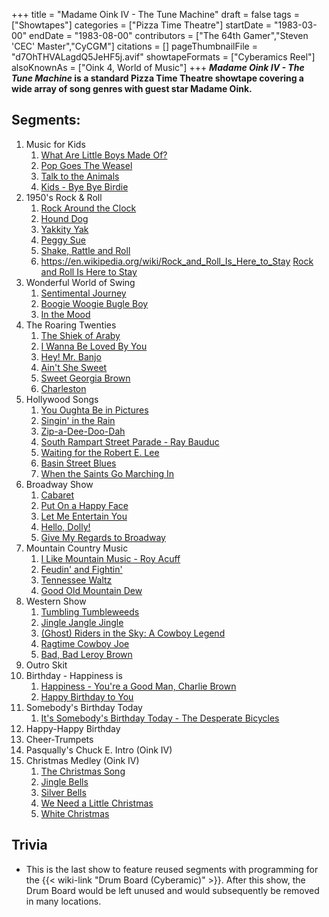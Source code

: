 +++
title = "Madame Oink IV - The Tune Machine"
draft = false
tags = ["Showtapes"]
categories = ["Pizza Time Theatre"]
startDate = "1983-03-00"
endDate = "1983-08-00"
contributors = ["The 64th Gamer","Steven 'CEC' Master","CyCGM"]
citations = []
pageThumbnailFile = "d7OhTHVALagdQ5JeHF5j.avif"
showtapeFormats = ["Cyberamics Reel"]
alsoKnownAs = ["Oink 4, World of Music"]
+++
***Madame Oink IV - The Tune Machine* is a standard Pizza Time Theatre showtape covering a wide array of song genres with guest star Madame Oink.**

## Segments:

1.  Music for Kids
    1.  [What Are Little Boys Made Of?](https://en.wikipedia.org/wiki/What_Are_Little_Boys_Made_Of%3F)
    2.  [Pop Goes The Weasel](https://en.wikipedia.org/wiki/Pop_Goes_the_Weasel)
    3.  [Talk to the Animals](https://en.wikipedia.org/wiki/Talk_to_the_Animals)
    4.  [Kids - Bye Bye Birdie](https://en.wikipedia.org/wiki/Bye_Bye_Birdie)
2.  1950's Rock & Roll
    1.  [Rock Around the Clock](https://en.wikipedia.org/wiki/Rock_Around_the_Clock)
    2.  [Hound Dog](https://en.wikipedia.org/wiki/Hound_Dog_(song))
    3.  [Yakkity Yak](https://en.wikipedia.org/wiki/Yakkity_Yak)
    4.  [Peggy Sue](https://en.wikipedia.org/wiki/Peggy_Sue)
    5.  [Shake, Rattle and Roll](https://en.wikipedia.org/wiki/Shake,_Rattle_and_Roll)
    6.  <https://en.wikipedia.org/wiki/Rock_and_Roll_Is_Here_to_Stay> [Rock and Roll Is Here to Stay](https://en.wikipedia.org/wiki/Shake,_Rattle_and_Roll)
3.  Wonderful World of Swing
    1.  [Sentimental Journey](https://en.wikipedia.org/wiki/Sentimental_Journey_(song))
    2.  [Boogie Woogie Bugle Boy](https://en.wikipedia.org/wiki/Boogie_Woogie_Bugle_Boy)
    3.  [In the Mood](https://en.wikipedia.org/wiki/In_the_Mood)
4.  The Roaring Twenties
    1.  [The Shiek of Araby](https://en.wikipedia.org/wiki/The_Sheik_of_Araby)
    2.  [I Wanna Be Loved By You](https://en.wikipedia.org/wiki/I_Wanna_Be_Loved_by_You)
    3.  [Hey! Mr. Banjo](https://en.wikipedia.org/wiki/The_Sunnysiders)
    4.  [Ain't She Sweet](https://en.wikipedia.org/wiki/Ain%27t_She_Sweet)
    5.  [Sweet Georgia Brown](https://en.wikipedia.org/wiki/Sweet_Georgia_Brown)
    6.  [Charleston](https://en.wikipedia.org/wiki/Charleston_(song))
5.  Hollywood Songs
    1.  [You Oughta Be in Pictures](https://en.wikipedia.org/wiki/You_Oughta_Be_in_Pictures)
    2.  [Singin' in the Rain](https://en.wikipedia.org/wiki/Singin%27_in_the_Rain)
    3.  [Zip-a-Dee-Doo-Dah](https://en.wikipedia.org/wiki/Zip-a-Dee-Doo-Dah)
    4.  [South Rampart Street Parade - Ray Bauduc](https://en.wikipedia.org/wiki/Rampart_Street#History)
    5.  [Waiting for the Robert E. Lee](https://en.wikipedia.org/wiki/Waiting_for_the_Robert_E._Lee)
    6.  [Basin Street Blues](https://en.wikipedia.org/wiki/Basin_Street_Blues)
    7.  [When the Saints Go Marching In](https://en.wikipedia.org/wiki/When_the_Saints_Go_Marching_In)
6.  Broadway Show
    1.  [Cabaret](https://en.wikipedia.org/wiki/Cabaret_(Cabaret_song))
    2.  [Put On a Happy Face](https://en.wikipedia.org/wiki/Put_On_a_Happy_Face_(song))
    3.  [Let Me Entertain You](https://en.wikipedia.org/wiki/Let_Me_Entertain_You_(Gypsy))
    4.  [Hello, Dolly!](https://en.wikipedia.org/wiki/Hello,_Dolly!_(song))
    5.  [Give My Regards to Broadway](https://en.wikipedia.org/wiki/Give_My_Regards_to_Broadway)
7.  Mountain Country Music
    1.  [I Like Mountain Music - Roy Acuff](https://en.wikipedia.org/wiki/Roy_Acuff)
    2.  [Feudin' and Fightin'](https://en.wikipedia.org/wiki/Feudin%27_and_Fightin%27)
    3.  [Tennessee Waltz](https://en.wikipedia.org/wiki/Tennessee_Waltz)
    4.  [Good Old Mountain Dew](https://en.wikipedia.org/wiki/Good_Old_Mountain_Dew)
8.  Western Show
    1.  [Tumbling Tumbleweeds](https://en.wikipedia.org/wiki/Tumbling_Tumbleweeds)
    2.  [Jingle Jangle Jingle](https://en.wikipedia.org/wiki/Jingle_Jangle_Jingle)
    3.  [(Ghost) Riders in the Sky: A Cowboy Legend](https://en.wikipedia.org/wiki/(Ghost)_Riders_in_the_Sky:_A_Cowboy_Legend)
    4.  [Ragtime Cowboy Joe](https://en.wikipedia.org/wiki/Ragtime_Cowboy_Joe)
    5.  [Bad, Bad Leroy Brown](https://en.wikipedia.org/wiki/Bad,_Bad_Leroy_Brown)
9.  Outro Skit
10. Birthday - Happiness is
    1.  [Happiness - You're a Good Man, Charlie Brown](https://en.wikipedia.org/wiki/You%27re_a_Good_Man,_Charlie_Brown#Musical_numbers)
    2.  [Happy Birthday to You](https://en.wikipedia.org/wiki/Happy_Birthday_to_You)
11. Somebody's Birthday Today
    1.  [It's Somebody's Birthday Today - The Desperate Bicycles](https://en.wikipedia.org/wiki/Happy_Birthday_to_You)
12. Happy-Happy Birthday
13. Cheer-Trumpets
14. Pasqually's Chuck E. Intro (Oink IV)
15. Christmas Medley (Oink IV)
    1.  [The Christmas Song](https://en.wikipedia.org/wiki/The_Christmas_Song)
    2.  [Jingle Bells](https://en.wikipedia.org/wiki/Jingle_Bells)
    3.  [Silver Bells](https://en.wikipedia.org/wiki/Silver_Bells)
    4.  [We Need a Little Christmas](https://en.wikipedia.org/wiki/We_Need_a_Little_Christmas)
    5.  [White Christmas](https://en.wikipedia.org/wiki/White_Christmas_(film))

## Trivia

- This is the last show to feature reused segments with programming for the {{< wiki-link "Drum Board (Cyberamic)" >}}. After this show, the Drum Board would be left unused and would subsequently be removed in many locations.
